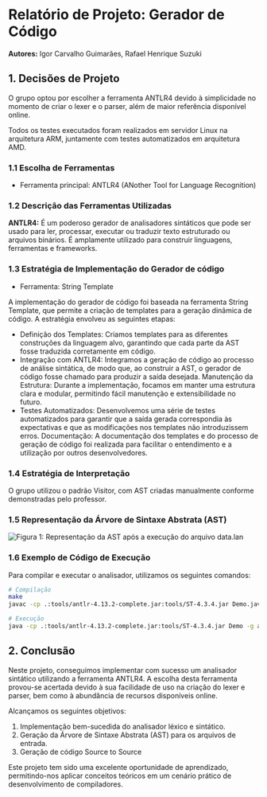 # Relatório de Projeto: Gerador de Código

**Autores:** Igor Carvalho Guimarães, Rafael Henrique Suzuki

## 1. Decisões de Projeto

O grupo optou por escolher a ferramenta ANTLR4 devido à simplicidade no momento de criar o lexer e o parser, além de maior referência disponível online.

Todos os testes executados foram realizados em servidor Linux na arquitetura ARM, juntamente com testes automatizados em arquitetura AMD.

### 1.1 Escolha de Ferramentas

- Ferramenta principal: ANTLR4 (ANother Tool for Language Recognition)

### 1.2 Descrição das Ferramentas Utilizadas

**ANTLR4:** É um poderoso gerador de analisadores sintáticos que pode ser usado para ler, processar, executar ou traduzir texto estruturado ou arquivos binários. É amplamente utilizado para construir linguagens, ferramentas e frameworks.

### 1.3 Estratégia de Implementação do Gerador de código

- Ferramenta: String Template

A implementação do gerador de código foi baseada na ferramenta String Template, que permite a criação de templates para a geração dinâmica de código. A estratégia envolveu as seguintes etapas:

- Definição dos Templates: Criamos templates para as diferentes construções da linguagem alvo, garantindo que cada parte da AST fosse traduzida corretamente em código.
- Integração com ANTLR4: Integramos a geração de código ao processo de análise sintática, de modo que, ao construir a AST, o gerador de código fosse chamado para produzir a saída desejada.
Manutenção da Estrutura: Durante a implementação, focamos em manter uma estrutura clara e modular, permitindo fácil manutenção e extensibilidade no futuro.
- Testes Automatizados: Desenvolvemos uma série de testes automatizados para garantir que a saída gerada correspondia às expectativas e que as modificações nos templates não introduzissem erros.
Documentação: A documentação dos templates e do processo de geração de código foi realizada para facilitar o entendimento e a utilização por outros desenvolvedores.


### 1.4 Estratégia de Interpretação

O grupo utilizou o padrão Visitor, com AST criadas manualmente conforme demonstradas pelo professor.

### 1.5 Representação da Árvore de Sintaxe Abstrata (AST)

![Figura 1: Representação da AST após a execução do arquivo data.lan]([AST.png](https://github.com/locdown2311/compiladores-ufop/blob/914c1e6b224802d3f8e1e8756495f4c97e423ee2/src/output.png))


### 1.6 Exemplo de Código de Execução

Para compilar e executar o analisador, utilizamos os seguintes comandos:

```bash
# Compilação
make
javac -cp .:tools/antlr-4.13.2-complete.jar:tools/ST-4.3.4.jar Demo.java

# Execução
java -cp .:tools/antlr-4.13.2-complete.jar:tools/ST-4.3.4.jar Demo -g arquivotexto

```

## 2. Conclusão

Neste projeto, conseguimos implementar com sucesso um analisador sintático utilizando a ferramenta ANTLR4. A escolha desta ferramenta provou-se acertada devido à sua facilidade de uso na criação do lexer e parser, bem como à abundância de recursos disponíveis online.

Alcançamos os seguintes objetivos:

1. Implementação bem-sucedida do analisador léxico e sintático.
2. Geração da Árvore de Sintaxe Abstrata (AST) para os arquivos de entrada.
3. Geração de código Source to Source

Este projeto tem sido uma excelente oportunidade de aprendizado, permitindo-nos aplicar conceitos teóricos em um cenário prático de desenvolvimento de compiladores.
